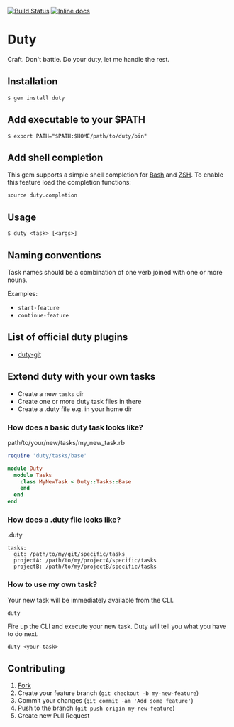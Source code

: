 [![Build Status](https://travis-ci.org/JanOwiesniak/duty.svg?branch=master)](https://travis-ci.org/JanOwiesniak/duty) [![Inline docs](http://inch-ci.org/github/JanOwiesniak/duty.svg?branch=master)](http://inch-ci.org/github/JanOwiesniak/duty)

# Duty

Craft.
Don't battle.
Do your duty, let me handle the rest.

## Installation

```
$ gem install duty
```

## Add executable to your $PATH

```
$ export PATH="$PATH:$HOME/path/to/duty/bin"
```

## Add shell completion

This gem supports a simple shell completion for
[Bash](https://www.gnu.org/software/bash/) and [ZSH](http://www.zsh.org).
To enable this feature load the completion functions:

```
source duty.completion
```

## Usage

```
$ duty <task> [<args>]
```

## Naming conventions

Task names should be a combination of one verb joined with one or more nouns.

Examples:

* `start-feature`
* `continue-feature`

## List of official duty plugins

* [duty-git](https://github.com/JanOwiesniak/duty-git)

## Extend duty with your own tasks

* Create a new `tasks` dir
* Create one or more duty task files in there
* Create a .duty file e.g. in your home dir

### How does a basic duty task looks like?

path/to/your/new/tasks/my_new_task.rb

```ruby
require 'duty/tasks/base'

module Duty
  module Tasks
    class MyNewTask < Duty::Tasks::Base
    end
  end
end
```

### How does a .duty file looks like?

.duty

```
tasks:
  git: /path/to/my/git/specific/tasks
  projectA: /path/to/my/projectA/specific/tasks
  projectB: /path/to/my/projectB/specific/tasks
```

### How to use my own task?

Your new task will be immediately available from the CLI.

```
duty
```

Fire up the CLI and execute your new task.
Duty will tell you what you have to do next.

```
duty <your-task>
```

## Contributing

1. [Fork](http://github.com/JanOwiesniak/duty/fork)
2. Create your feature branch (`git checkout -b my-new-feature`)
3. Commit your changes (`git commit -am 'Add some feature'`)
4. Push to the branch (`git push origin my-new-feature`)
5. Create new Pull Request
